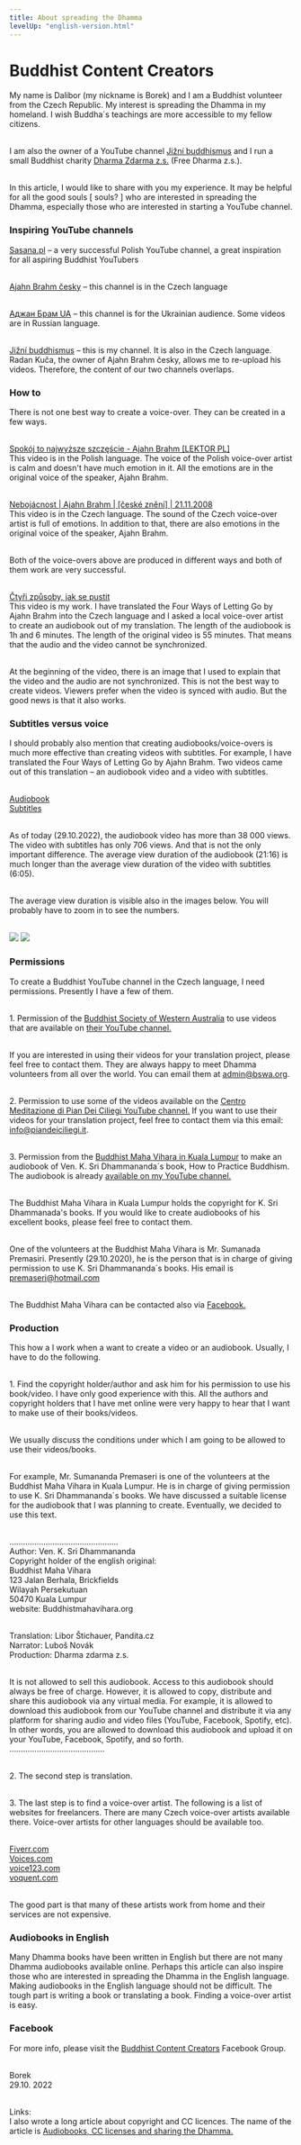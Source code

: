 ```yaml
---
title: About spreading the Dhamma
levelUp: "english-version.html"
---
```


# Buddhist Content Creators

My name is Dalibor (my nickname is Borek) and I am a Buddhist volunteer from the Czech Republic. My interest is spreading the Dhamma in my homeland. I wish Buddha´s teachings are more accessible to my fellow citizens.<br><br>

I am also the owner of a YouTube channel
[Jižní buddhismus](https://www.youtube.com/channel/UC1IIp3Yo_PaJPsEU9BUk1ew) and I run a small Buddhist charity [Dharma Zdarma z.s.](https://www.pandita.cz/english-version.html) (Free Dharma z.s.).<br><br>

In this article, I would like to share with you my experience. It may be helpful for all the good souls [ souls? <object class="smile-emoji" data="/images/emoji-smile.svg" width="16" height="16"> </object> ] who are interested in spreading the Dhamma, especially those who are interested in starting a YouTube channel.

### Inspiring YouTube channels

[Sasana.pl](https://www.youtube.com/c/sasanaPL) – a very successful Polish YouTube channel, a great inspiration for all aspiring Buddhist YouTubers<br><br>

[Ajahn Brahm česky](https://www.youtube.com/channel/UCUr-lRBB59mFLyKFhAAbXbg) – this channel is in the Czech language <br><br>

[Аджан Брам UA](https://www.youtube.com/channel/UCfkNif747SfET1TTVSbN2vg) – this channel is for the Ukrainian audience. Some videos are in Russian language.<br><br>

[Jižní buddhismus](https://www.youtube.com/c/sasanaPL) – this is my channel. It is also in the Czech language. Radan Kuča, the owner of Ajahn Brahm česky, allows me to re-upload his videos. Therefore, the content of our two channels overlaps.

### How to

There is not one best way to create a voice-over. They can be created in a few ways.<br><br>

[Spokój to najwyższe szczęście - Ajahn Brahm [LEKTOR PL]](https://www.youtube.com/watch?v=De5JtCeUbkA)<br>
This video is in the Polish language. The voice of the Polish voice-over artist is calm and doesn't have much emotion in it. All the emotions are in the original voice of the speaker, Ajahn Brahm.<br><br>

[Nebojácnost | Ajahn Brahm | [české znění] | 21.11.2008](https://www.youtube.com/watch?v=ghzeabtOdro&t=1341s)<br>
This video is in the Czech language. The sound of the Czech voice-over artist is full of emotions. In addition to that, there are also emotions in the original voice of the speaker, Ajahn Brahm.<br><br>

Both of the voice-overs above are produced in different ways and both of them work are very successful.<br><br>

[Čtyři způsoby, jak se pustit](https://www.youtube.com/watch?v=n0MExRdukJY)<br>
This video is my work. I have translated the Four Ways of Letting Go by Ajahn Brahm into the Czech language and I asked a local voice-over artist to create an audiobook out of my translation. The length of the audiobook is 1h and 6 minutes. The length of the original video is 55 minutes. That means that the audio and the video cannot be synchronized.<br><br>

At the beginning of the video, there is an image that I used to explain that the video and the audio are not synchronized. This is not the best way to create videos. Viewers prefer when the video is synced with audio. But the good news is that it also works.

### Subtitles versus voice

I should probably also mention that creating audiobooks/voice-overs is much more effective than creating videos with subtitles. For example, I have translated the Four Ways of Letting Go by Ajahn Brahm. Two videos came out of this translation – an audiobook video and a video with subtitles.<br><br>

[Audiobook](https://www.youtube.com/watch?v=n0MExRdukJY)<br>
[Subtitles](https://www.youtube.com/watch?v=pkH7Qick84E)<br><br>

As of today (29.10.2022), the audiobook video has more than 38 000 views. The video with subtitles has only 706 views. And that is not the only important difference. The average view duration of the audiobook (21:16) is much longer than the average view duration of the video with subtitles (6:05).<br><br>

The average view duration is visible also in the images below. You will probably have to zoom in to see the numbers.<br><br>

<img class="img-class" src="/images/subtitles-four-ways.png"></img>
<img class="img-class" src="/images/audiobook-four-ways.png"></img>

### Permissions

To create a Buddhist YouTube channel in the Czech language, I need permissions. Presently I have a few of them.<br><br>

<span class="permission-number">1.</span> Permission of the [Buddhist Society of Western Australia](https://bswa.org/) to use videos that are available on [their YouTube channel.](https://www.youtube.com/c/BuddhistSocietyWA)<br><br>

If you are interested in using their videos for your translation project, please feel free to contact them. They are always happy to meet Dhamma volunteers from all over the world. You can email them at admin@bswa.org.<br><br>

<span class="permission-number">2.</span> Permission to use some of the videos available on the [Centro Meditazione di Pian Dei Ciliegi YouTube channel.](https://www.youtube.com/c/CentromeditazionePiandeiCiliegi) If you want to use their videos for your translation project, feel free to contact them via this email: info@piandeiciliegi.it.<br><br>

<span class="permission-number">3. </span>Permission from the [Buddhist Maha Vihara in Kuala Lumpur](https://buddhistmahavihara.org/) to make an audiobook of Ven. K. Sri Dhammananda´s book, How to Practice Buddhism. The audiobook is already [available on my YouTube channel.](https://www.youtube.com/watch?v=UmZdD-jtZTU&t=3233s)<br><br>

The Buddhist Maha Vihara in Kuala Lumpur holds the copyright for K. Sri Dhammanada's books. If you would like to create audiobooks of his excellent books, please feel free to contact them.<br><br>

One of the volunteers at the Buddhist Maha Vihara is Mr. Sumanada Premasiri. Presently (29.10.2020), he is the person that is in charge of giving permission to use K. Sri Dhammananda´s books. His email is premaseri@hotmail.com<br><br>

The Buddhist Maha Vihara can be contacted also via [Facebook.](https://www.facebook.com/MahaVihara/)

### Production

This how a I work when a want to create a video or an audiobook. Usually, I have to do the following.<br><br>

<span class="permission-number">1.</span> Find the copyright holder/author and ask him for his permission to use his book/video. I have only good experience with this. All the authors and copyright holders that I have met online were very happy to hear that I want to make use of their books/videos.<br><br>

We usually discuss the conditions under which I am going to be allowed to use their videos/books.<br><br>

For example, Mr. Sumananda Premaseri is one of the volunteers at the Buddhist Maha Vihara in Kuala Lumpur. He is in charge of giving permission to use K. Sri Dhammananda´s books. We have discussed a suitable license for the audiobook that I was planning to create. Eventually, we decided to use this text.<br><br>

…………………………………………<br>
Author: Ven. K. Sri Dhammananda<br>
Copyright holder of the english original:<br>
Buddhist Maha Vihara<br>
123 Jalan Berhala, Brickfields<br>
Wilayah Persekutuan<br>
50470 Kuala Lumpur<br>
website: Buddhistmahavihara.org<br><br>

Translation: Libor Štichauer, Pandita.cz<br>
Narrator: Luboš Novák<br>
Production: Dharma zdarma z.s.<br><br>

It is not allowed to sell this audiobook. Access to this audiobook should always be free of charge. However, it is allowed to copy, distribute and share this audiobook via any virtual media. For example, it is allowed to download this audiobook from our YouTube channel and distribute it via any platform for sharing audio and video files (YouTube, Facebook, Spotify, etc). In other words, you are allowed to download this audiobook and upload it on your YouTube, Facebook, Spotify, and so forth.<br>
……………………………………<br><br>

<span class="permission-number">2.</span> The second step is translation.<br><br>

<span class="permission-number">3.</span> The last step is to find a voice-over artist. The following is a list of websites for freelancers. There are many Czech voice-over artists available there. Voice-over artists for other languages should be available too.<br><br>

[Fiverr.com](https://www.fiverr.com/)<br>
[Voices.com](https://www.voices.com/)<br>
[voice123.com](https://voice123.com/)<br>
[voquent.com](https://www.voquent.com/)<br><br>

The good part is that many of these artists work from home and their services are not expensive.

### Audiobooks in English

Many Dhamma books have been written in English but there are not many Dhamma audiobooks available online. Perhaps this article can also inspire those who are interested in spreading the Dhamma in the English language. Making audiobooks in the English language should not be difficult. The tough part is writing a book or translating a book. Finding a voice-over artist is easy.

### Facebook

For more info, please visit the [Buddhist Content Creators](https://www.facebook.com/groups/506953381291574) Facebook Group.<br><br>

Borek<br>
29.10. 2022<br><br>

Links:<br>
I also wrote a long article about copyright and CC licences. The name of the article is [Audiobooks, CC licenses and sharing the Dhamma.](https://borek78.github.io/how-to-create-pandita/audiobooks-cc-licenses-and-sharing-the-dhamma.html)
